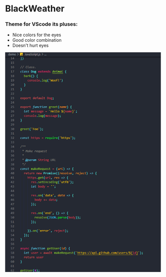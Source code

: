 # BlackWeather

### Theme for VScode its pluses:<br> 

* Nice colors for the eyes 
* Good color combination
* Doesn't hurt eyes 

![screenshot of sample](https://github.com/VladislavMac/BlackWeather/blob/main/Screen/screenJS.jpg)